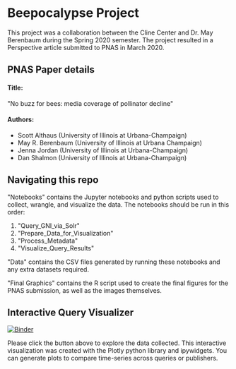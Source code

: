 # Beepocalypse Project

This project was a collaboration between the Cline Center and Dr. May Berenbaum during the Spring 2020 semester. The project resulted in a Perspective article submitted to PNAS in March 2020.

## PNAS Paper details
#### Title: 
"No buzz for bees: media coverage of pollinator decline" 

#### Authors:
- Scott Althaus (University of Illinois at Urbana-Champaign)
- May R. Berenbaum (University of Illinois at Urbana Champaign)
- Jenna Jordan (University of Illinois at Urbana-Champaign)
- Dan Shalmon (University of Illinois at Urbana-Champaign)


## Navigating this repo
"Notebooks" contains the Jupyter notebooks and python scripts used to collect, wrangle, and visualize the data. The notebooks should be run in this order:

1. "Query_GNI_via_Solr"
2. "Prepare_Data_for_Visualization"
3. "Process_Metadata"
4. "Visualize_Query_Results"

"Data" contains the CSV files generated by running these notebooks and any extra datasets required.

"Final Graphics" contains the R script used to create the final figures for the PNAS submission, as well as the images themselves.

## Interactive Query Visualizer
[![Binder](https://mybinder.org/badge_logo.svg)](https://mybinder.org/v2/gh/jenna-jordan/beepocalypse/master?urlpath=%2Fvoila%2Frender%2FNotebooks%2FVisualize_Query_Results.ipynb)

Please click the button above to explore the data collected. This interactive visualization was created with the Plotly python library and ipywidgets. You can generate plots to compare time-series across queries or publishers.
